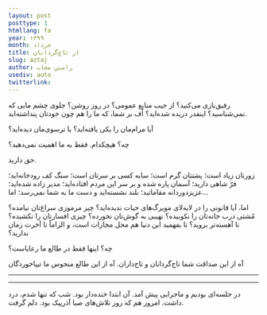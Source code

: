 ```yaml
---
layout: post
posttype: 1
htmllang: fa
year: ۱۳۹۹
month: خرداد
title: از تاج‌گردانان 
slug: aztaj
author: رامین مجاب
usediv: auto
twitterlink: 
---
```


رفیق‌بازی می‌کنید؟ از جیب منابع عمومی؟ در روز روشن؟ جلوی چشم مایی که نمی‌شناسید؟  اینقدر دریده شده‌اید؟ اُف بر شما، که ما را هم چون خودتان پنداشته‌اید.

آیا مرام‌مان را یکی یافته‌اید؟ یا ترسوی‌مان دیده‌اید؟

چه؟ هیچکدام. فقط به ما اهمیت نمی‌دهید؟ 

حق دارید. 

زورتان زیاد است؛ پشتتان گرم است؛ سایه کسی بر سرتان است؛ سنگ کف رودخانه‌‌اید؛ فرّ شاهی دارید؛ آسمان پاره شده و بر سر این مردم افتاده‌اید؛ مدیر زاده شده‌اید؛ عزیزدوردانه مقاماتید؛ بلند نشسته‌اید و دست ما به شما نمی‌رسد؛ اما... 

اما، آیا قانونی را در لابه‌لای مویرگ‌های حیات ندیده‌اید؟ چیز مرموزی سراغ‌تان نیامده؟ مُشتی درب خانه‌تان را نکوبیده؟ نهیبی به گوش‌تان نخورده؟ چیزی افسارتان را نکشیده؟ تا آهسته‌تر بروید؟ تا بفهمید این دنیا هم محل مجازات است، و الزاماً تا آخرت زمان ندارید؟

چه؟ اینها فقط در طالع ما رعایاست؟

آه از این صداقت شما تاج‌گردانان و تاج‌داران. آه از این طالع منحوس ما تیپاخوردگان

---
---
در جلسه‌ای بودیم و ماجرایی پیش آمد. آن ابتدا خنده‌دار بود. شب که تنها شدم، درد داشت. امروز هم که روز تلاش‌های صبا آذرپیک بود. دلم گرفت.


